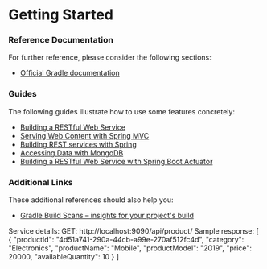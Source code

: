 # Getting Started

### Reference Documentation
For further reference, please consider the following sections:

* [Official Gradle documentation](https://docs.gradle.org)

### Guides
The following guides illustrate how to use some features concretely:

* [Building a RESTful Web Service](https://spring.io/guides/gs/rest-service/)
* [Serving Web Content with Spring MVC](https://spring.io/guides/gs/serving-web-content/)
* [Building REST services with Spring](https://spring.io/guides/tutorials/bookmarks/)
* [Accessing Data with MongoDB](https://spring.io/guides/gs/accessing-data-mongodb/)
* [Building a RESTful Web Service with Spring Boot Actuator](https://spring.io/guides/gs/actuator-service/)

### Additional Links
These additional references should also help you:

* [Gradle Build Scans – insights for your project's build](https://scans.gradle.com#gradle)

Service details:
GET: http://localhost:9090/api/product/
Sample response:
[
    {
        "productId": "4d51a741-290a-44cb-a99e-270af512fc4d",
        "category": "Electronics",
        "productName": "Mobile",
        "productModel": "2019",
        "price": 20000,
        "availableQuantity": 10
    }
]

